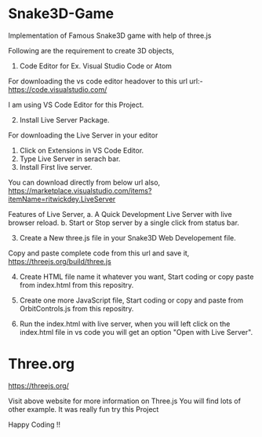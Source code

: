 # Snake3D-Game

Implementation of Famous Snake3D game with help of three.js

Following are the requirement to create 3D objects,

1. Code Editor for Ex. Visual Studio Code or Atom

For downloading the vs code editor headover to this url
url:- https://code.visualstudio.com/

I am using VS Code Editor for this Project. 

2. Install Live Server Package.

For downloading the Live Server in your editor 
 1. Click on Extensions in VS Code Editor.
 2. Type Live Server in serach bar.
 3. Install First live server.
 
 You can download directly from below url also,
 https://marketplace.visualstudio.com/items?itemName=ritwickdey.LiveServer
 
 Features of Live Server,
 a. A Quick Development Live Server with live browser reload.
 b. Start or Stop server by a single click from status bar.
 
3. Create a New three.js file in your Snake3D Web Developement file.

 Copy and paste complete code from this url and save it,
 https://threejs.org/build/three.js
 
4. Create HTML file name it whatever you want,
Start coding or copy paste from index.html from this repositry.

5. Create one more JavaScript file,
Start coding or copy and paste from OrbitControls.js from this repositry.

6. Run the index.html with live server,
when you will left click on the index.html file in vs code you will get an option "Open with Live Server".

# Three.org

https://threejs.org/

Visit above website for more information on Three.js
You will find lots of other example.
It was really fun try this Project 


Happy Coding !!
